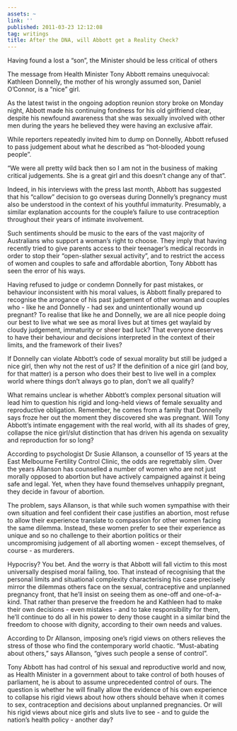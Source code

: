 ```yaml
---
assets: ~
link: ''
published: 2011-03-23 12:12:08
tag: writings
title: After the DNA, will Abbott get a Reality Check?
---
```

Having found a lost a “son”, the Minister should be less critical of
others

The message from Health Minister Tony Abbott remains unequivocal:
Kathleen Donnelly, the mother of his wrongly assumed son, Daniel
O’Connor, is a “nice” girl.

As the latest twist in the ongoing adoption reunion story broke on
Monday night, Abbott made his continuing fondness for his old girlfriend
clear, despite his newfound awareness that she was sexually involved
with other men during the years he believed they were having an
exclusive affair.

While reporters repeatedly invited him to dump on Donnelly, Abbott
refused to pass judgement about what he described as “hot-blooded young
people”.

“We were all pretty wild back then so I am not in the business of making
critical judgements. She is a great girl and this doesn’t change any of
that”.

Indeed, in his interviews with the press last month, Abbott has
suggested that his “callow” decision to go overseas during Donnelly’s
pregnancy must also be understood in the context of his youthful
immaturity. Presumably, a similar explanation accounts for the couple’s
failure to use contraception throughout their years of intimate
involvement.

Such sentiments should be music to the ears of the vast majority of
Australians who support a woman’s right to choose. They imply that
having recently tried to give parents access to their teenager’s medical
records in order to stop their “open-slather sexual activity”, and to
restrict the access of women and couples to safe and affordable
abortion, Tony Abbott has seen the error of his ways.

Having refused to judge or condemn Donnelly for past mistakes, or
behaviour inconsistent with his moral values, is Abbott finally prepared
to recognise the arrogance of his past judgement of other woman and
couples who - like he and Donnelly - had sex and unintentionally wound
up pregnant? To realise that like he and Donnelly, we are all nice
people doing our best to live what we see as moral lives but at times
get waylaid by cloudy judgement, immaturity or sheer bad luck? That
everyone deserves to have their behaviour and decisions interpreted in
the context of their limits, and the framework of their lives?

If Donnelly can violate Abbott’s code of sexual morality but still be
judged a nice girl, then why not the rest of us? If the definition of a
nice girl (and boy, for that matter) is a person who does their best to
live well in a complex world where things don’t always go to plan, don’t
we all qualify?

What remains unclear is whether Abbott’s complex personal situation will
lead him to question his rigid and long-held views of female sexuality
and reproductive obligation. Remember, he comes from a family that
Donnelly says froze her out the moment they discovered she was pregnant.
Will Tony Abbott’s intimate engagement with the real world, with all its
shades of grey, collapse the nice girl/slut distinction that has driven
his agenda on sexuality and reproduction for so long?

According to psychologist Dr Susie Allanson, a counsellor of 15 years at
the East Melbourne Fertility Control Clinic, the odds are regrettably
slim. Over the years Allanson has counselled a number of women who are
not just morally opposed to abortion but have actively campaigned
against it being safe and legal. Yet, when they have found themselves
unhappily pregnant, they decide in favour of abortion.

The problem, says Allanson, is that while such women sympathise with
their own situation and feel confident their case justifies an abortion,
most refuse to allow their experience translate to compassion for other
women facing the same dilemma. Instead, these women prefer to see their
experience as unique and so no challenge to their abortion politics or
their uncompromising judgement of all aborting women - except
themselves, of course - as murderers.

Hypocrisy? You bet. And the worry is that Abbott will fall victim to
this most universally despised moral failing, too. That instead of
recognising that the personal limits and situational complexity
characterising his case precisely mirror the dilemmas others face on the
sexual, contraceptive and unplanned pregnancy front, that he’ll insist
on seeing them as one-off and one-of-a-kind. That rather than preserve
the freedom he and Kathleen had to make their own decisions - even
mistakes - and to take responsibility for them, he’ll continue to do all
in his power to deny those caught in a similar bind the freedom to
choose with dignity, according to their own needs and values.

According to Dr Allanson, imposing one’s rigid views on others relieves
the stress of those who find the contemporary world chaotic.
“Must-abating about others,” says Allanson, “gives such people a sense
of control”.

Tony Abbott has had control of his sexual and reproductive world and
now, as Health Minister in a government about to take control of both
houses of parliament, he is about to assume unprecedented control of
ours. The question is whether he will finally allow the evidence of his
own experience to collapse his rigid views about how others should
behave when it comes to sex, contraception and decisions about unplanned
pregnancies. Or will his rigid views about nice girls and sluts live to
see - and to guide the nation’s health policy - another day?